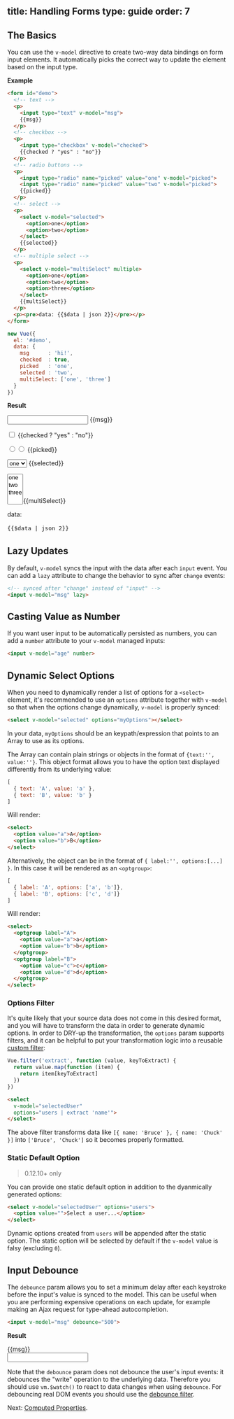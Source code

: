 title: Handling Forms
type: guide
order: 7
---

## The Basics

You can use the `v-model` directive to create two-way data bindings on form input elements. It automatically picks the correct way to update the element based on the input type.

**Example**

``` html
<form id="demo">
  <!-- text -->
  <p>
    <input type="text" v-model="msg">
    {{msg}}
  </p>
  <!-- checkbox -->
  <p>
    <input type="checkbox" v-model="checked">
    {{checked ? "yes" : "no"}}
  </p>
  <!-- radio buttons -->
  <p>
    <input type="radio" name="picked" value="one" v-model="picked">
    <input type="radio" name="picked" value="two" v-model="picked">
    {{picked}}
  </p>
  <!-- select -->
  <p>
    <select v-model="selected">
      <option>one</option>
      <option>two</option>
    </select>
    {{selected}}
  </p>
  <!-- multiple select -->
  <p>
    <select v-model="multiSelect" multiple>
      <option>one</option>
      <option>two</option>
      <option>three</option>
    </select>
    {{multiSelect}}
  </p>
  <p><pre>data: {{$data | json 2}}</pre></p>
</form>
```

``` js
new Vue({
  el: '#demo',
  data: {
    msg      : 'hi!',
    checked  : true,
    picked   : 'one',
    selected : 'two',
    multiSelect: ['one', 'three']
  }
})
```

**Result**

<form id="demo"><p><input type="text" v-model="msg"> {&#123;msg&#125;}</p><p><input type="checkbox" v-model="checked"> {&#123;checked ? &quot;yes&quot; : &quot;no&quot;&#125;}</p><p><input type="radio" v-model="picked" name="picked" value="one"><input type="radio" v-model="picked" name="picked" value="two"> {&#123;picked&#125;}</p><p><select v-model="selected"><option>one</option><option>two</option></select> {&#123;selected&#125;}</p><p><select v-model="multiSelect" multiple><option>one</option><option>two</option><option>three</option></select>{&#123;multiSelect&#125;}</p><p>data:<pre style="font-size:13px;background:transparent;line-height:1.5em">{&#123;$data | json 2&#125;}</pre></p></form>
<script>
new Vue({
  el: '#demo',
  data: {
    msg      : 'hi!',
    checked  : true,
    picked   : 'one',
    selected : 'two',
    multiSelect: ['one', 'three']
  }
})
</script>

## Lazy Updates

By default, `v-model` syncs the input with the data after each `input` event. You can add a `lazy` attribute to change the behavior to sync after `change` events:

``` html
<!-- synced after "change" instead of "input" -->
<input v-model="msg" lazy>
```

## Casting Value as Number

If you want user input to be automatically persisted as numbers, you can add a `number` attribute to your `v-model` managed inputs:

``` html
<input v-model="age" number>
```

## Dynamic Select Options

When you need to dynamically render a list of options for a `<select>` element, it's recommended to use an `options` attribute together with `v-model` so that when the options change dynamically, `v-model` is properly synced:

``` html
<select v-model="selected" options="myOptions"></select>
```

In your data, `myOptions` should be an keypath/expression that points to an Array to use as its options.

The Array can contain plain strings or objects in the format of `{text:'', value:''}`. This object format allows you to have the option text displayed differently from its underlying value:

``` js
[
  { text: 'A', value: 'a' },
  { text: 'B', value: 'b' }
]
```

Will render:

``` html
<select>
  <option value="a">A</option>
  <option value="b">B</option>
</select>
```

Alternatively, the object can be in the format of `{ label:'', options:[...] }`. In this case it will be rendered as an `<optgroup>`:

``` js
[
  { label: 'A', options: ['a', 'b']},
  { label: 'B', options: ['c', 'd']}
]
```

Will render:

``` html
<select>
  <optgroup label="A">
    <option value="a">a</option>
    <option value="b">b</option>
  </optgroup>
  <optgroup label="B">
    <option value="c">c</option>
    <option value="d">d</option>
  </optgroup>
</select>
```

### Options Filter

It's quite likely that your source data does not come in this desired format, and you will have to transform the data in order to generate dynamic options. In order to DRY-up the transformation, the `options` param supports filters, and it can be helpful to put your transformation logic into a reusable [custom filter](/guide/custom-filter.html):

``` js
Vue.filter('extract', function (value, keyToExtract) {
  return value.map(function (item) {
    return item[keyToExtract]
  })
})
```

``` html
<select
  v-model="selectedUser"
  options="users | extract 'name'">
</select>
```

The above filter transforms data like `[{ name: 'Bruce' }, { name: 'Chuck' }]` into `['Bruce', 'Chuck']` so it becomes properly formatted.

### Static Default Option

> 0.12.10+ only

You can provide one static default option in addition to the dyanmically generated options:

``` html
<select v-model="selectedUser" options="users">
  <option value="">Select a user...</option>
</select>
```

Dynamic options created from `users` will be appended after the static option. The static option will be selected by default if the `v-model` value is falsy (excluding `0`).

## Input Debounce

The `debounce` param allows you to set a minimum delay after each keystroke before the input's value is synced to the model. This can be useful when you are performing expensive operations on each update, for example making an Ajax request for type-ahead autocompletion.

``` html
<input v-model="msg" debounce="500">
```

**Result**

<div id="debounce-demo" class="demo">{&#123;msg&#125;}<br><input v-model="msg" debounce="500"></div>
<script>
new Vue({
  el:'#debounce-demo',
  data: { msg: 'edit me' }
})
</script>

Note that the `debounce` param does not debounce the user's input events: it debounces the "write" operation to the underlying data. Therefore you should use `vm.$watch()` to react to data changes when using `debounce`. For debouncing real DOM events you should use the [debounce filter](/api/filters.html#debounce).

Next: [Computed Properties](/guide/computed.html).
